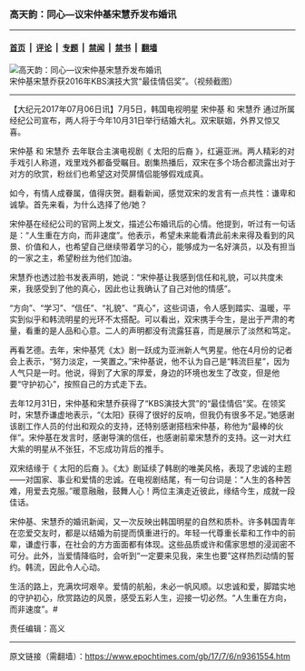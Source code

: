 ### 高天韵：同心—议宋仲基宋慧乔发布婚讯

---

#### [首页](../../../..?n9361554) &nbsp;|&nbsp; [评论](../../../../../epoch-comment?n9361554) &nbsp;|&nbsp; [专题](../../../../../epoch-special?n9361554) &nbsp;|&nbsp; [禁闻](../../../../../epoch-news?n9361554) &nbsp;|&nbsp; [禁书](../../../../../books?n9361554) &nbsp;|&nbsp; [翻墙](https://github.com/gfw-breaker/nogfw/blob/master/README.md?n9361554)


<div><img alt="高天韵：同心—议宋仲基宋慧乔发布婚讯" class="attachment-djy_600_400 size-djy_600_400 wp-post-image" src="https://i.epochtimes.com/assets/uploads/2017/07/song-and-song.jpg"/>
<div class="caption">
 宋仲基宋慧乔获2016年KBS演技大赏“最佳情侣奖”。（视频截图）
</div></div><hr/><div class="post_content" id="artbody" itemprop="articleBody">
 <!-- article content begin -->
 <p>
  【大纪元2017年07月06日讯】7月5日，韩国电视明星
  <ok href="https://www.epochtimes.com/gb/tag/%E5%AE%8B%E4%BB%B2%E5%9F%BA.html">
   宋仲基
  </ok>
  和
  <ok href="https://www.epochtimes.com/gb/tag/%E5%AE%8B%E6%85%A7%E4%B9%94.html">
   宋慧乔
  </ok>
  通过所属经纪公司宣布，两人将于今年10月31日举行结婚大礼。双宋联姻，外界又惊又喜。
 </p>
 <p>
  <ok href="https://www.epochtimes.com/gb/tag/%E5%AE%8B%E4%BB%B2%E5%9F%BA.html">
   宋仲基
  </ok>
  和
  <ok href="https://www.epochtimes.com/gb/tag/%E5%AE%8B%E6%85%A7%E4%B9%94.html">
   宋慧乔
  </ok>
  去年联合主演电视剧《
  <ok href="https://www.epochtimes.com/gb/tag/%E5%A4%AA%E9%98%B3%E7%9A%84%E5%90%8E%E8%A3%94.html">
   太阳的后裔
  </ok>
  》，红遍亚洲。两人精彩的对手戏引人称道，戏里戏外都备受瞩目。剧集热播后，双宋在多个场合都流露出对于对方的欣赏，粉丝们也希望这对荧屏情侣能够假戏成真。
 </p>
 <p>
  如今，有情人成眷属，值得庆贺。翻看新闻，感觉双宋的发言有一点共性：谦卑和诚挚。首先来看，为什么选择了他/她？
 </p>
 <p>
  宋仲基在经纪公司的官网上发文，描述公布婚讯后的心情。他提到，听过有一句话是：“人生重在方向，而非速度”。他表示，希望未来能看清此前未来得及看到的风景、价值和人，也希望自己继续带着学习的心，能够成为一名好演员，以及有担当的一家之主，希望粉丝为他们加油。
 </p>
 <p>
  宋慧乔也透过脸书发表声明，她说：“宋仲基让我感到信任和礼貌，可以共度未来，我感受到了他的真心，因此也让我确认了自己对他的情感”。
 </p>
 <p>
  “方向”、“学习”、“信任”、“礼貌”、“真心”，这些词语，令人感到踏实、温暖，平实到似乎和韩流明星的光环不太搭配。可以看出，双宋携手今生，是出于严肃的考量，看重的是人品和心意。二人的声明都没有流露狂喜，而是展示了淡然和笃定。
 </p>
 <p>
  再看艺德。去年，宋仲基凭《太》剧一跃成为亚洲新人气男星。他在4月份的记者会上表示，“努力淡定，一笑置之。”宋仲基说，他不认为自己是“韩流巨星”，因为人气只是一时。他说，得到了大家的厚爱，身边的环境也发生了改变，但是他要“守护初心”，按照自己的方式走下去。
 </p>
 <p>
  去年12月31日，宋仲基和宋慧乔获得了“KBS演技大赏”的“最佳情侣”奖。在领奖时，宋慧乔谦虚地表示，“《太阳》获得了很好的反响，但我仍有很多不足。”她感谢该剧工作人员的付出和观众的支持，还特别感谢搭档宋仲基，称他为“最棒的伙伴”。宋仲基在发言时，感谢导演的信任，也感谢前辈宋慧乔的支持。这一对大红大紫的明星从不张狂，不忘成功背后的推手。
 </p>
 <p>
  双宋结缘于《
  <ok href="https://www.epochtimes.com/gb/tag/%E5%A4%AA%E9%98%B3%E7%9A%84%E5%90%8E%E8%A3%94.html">
   太阳的后裔
  </ok>
  》。《太》剧延续了韩剧的唯美风格，表现了忠诚的主题——对国家、事业和爱情的忠诚。在电视剧结尾，有一句台词是：“人生的各种苦难，用爱去克服。”暖意融融，鼓舞人心！两位主演走近彼此，缘结今生，成就一段佳话。
 </p>
 <p>
  宋仲基、宋慧乔的婚讯新闻，又一次反映出韩国明星的自然和质朴。许多韩国青年在恋爱交友时，都是以结婚为前提而慎重进行的。年轻一代尊重长辈和工作中的前辈，谦虚行事，在社会的方方面面都有体现。这些品质或许和儒家思想的浸润密不可分。此外，当爱情降临时，会听到“一定要来见我，来生也要”这样热烈动情的誓约。韩流，因此令人心动。
 </p>
 <p>
  生活的路上，充满坎坷艰辛。爱情的航船，未必一帆风顺。以忠诚和爱，脚踏实地的守护初心，欣赏路边的风景，感受五彩人生，迎接一切必然。“人生重在方向，而非速度”。#
 </p>
 <p>
  责任编辑：高义
 </p>
 <!-- article content end -->
 <div id="below_article_ad">
 </div>
</div>


---

原文链接（需翻墙）：https://www.epochtimes.com/gb/17/7/6/n9361554.htm